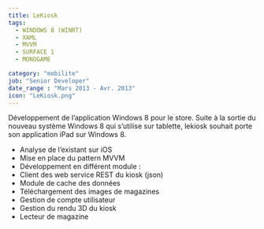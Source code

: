 ```yaml
---
title: LeKiosk
tags:
  - WINDOWS 8 (WINRT)
  - XAML
  - MVVM
  - SURFACE 1
  - MONOGAME 

category: "mobilite"
job: "Senior Developer"
date_range : "Mars 2013 - Avr. 2013"
icon: "LeKiosk.png"
---
```


Développement de l’application Windows 8 pour le store.
Suite à la sortie du nouveau système Windows 8 qui s’utilise sur tablette, lekiosk souhait porte son application iPad sur Windows 8.

-	Analyse de l’existant sur iOS
-	Mise en place du pattern MVVM
-	Développement en différent module :
  -	Client des web service REST du kiosk (json)
  - Module de cache des données
  - Téléchargement des images de magazines
  - Gestion de compte utilisateur
  - Gestion du rendu 3D du kiosk
  - Lecteur de magazine
